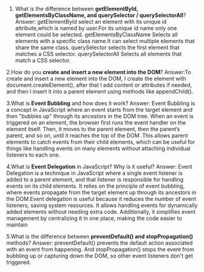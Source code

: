 1. What is the difference between **getElementById, getElementsByClassName, and querySelector / querySelectorAll**? 
Answer: getElementById select an element with its unique id attribute,which is named by user.For its unique id name only one element could be selected.
getElementsByClassName Selects all elements with a specific class name.It can select multiple elements that share the same class.
querySelector selects the first element that matches a CSS selector.
querySelectorAll Selects all elements that match a CSS selector.

2.How do you **create and insert a new element into the DOM**?
Answer:To create and insert a new element into the DOM, I create the element with document.createElement(), after that I add content or attributes if needed,
and then I insert it into a parent element using methods like appendChild().

3.What is **Event Bubbling** and how does it work?
Answer: Event Bubbling is a concept in JavaScript where an event starts from the target element and then "bubbles up" through its ancestors in the DOM tree.
When an event is triggered on an element, the browser first runs the event handler on the element itself. Then, it moves to the parent element, then the parent’s parent,
and so on, until it reaches the top of the DOM .This allows parent elements to catch events from their child elements, which can be useful for things like handling events
on many elements without attaching individual listeners to each one.

4.What is **Event Delegation** in JavaScript? Why is it useful?
Answer: Event Delegation is a technique in JavaScript where a single event listener is added to a parent element, and that listener is responsible for handling events on its child
elements. It relies on the principle of event bubbling, where events propagate from the target element up through its ancestors in the DOM.Event delegation is useful because
it reduces the number of event listeners, saving system resources. It allows handling events for dynamically added elements without needing extra code. Additionally, it
simplifies event management by centralizing it in one place, making the code easier to maintain

5.What is the difference between **preventDefault() and stopPropagation()** methods?
Answer: preventDefault() prevents the default action associated with an event from happening. And
stopPropagation() stops the event from bubbling up or capturing down the DOM, so other event listeners don't get triggered.


